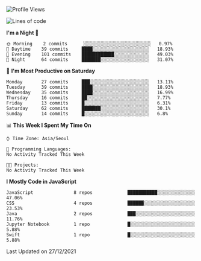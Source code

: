 <!--START_SECTION:waka-->
![Profile Views](http://img.shields.io/badge/Profile%20Views-0-blue)

![Lines of code](https://img.shields.io/badge/From%20Hello%20World%20I%27ve%20Written-54%20Thousand%20lines%20of%20code-blue)

**I'm a Night 🦉** 

```text
🌞 Morning    2 commits      ░░░░░░░░░░░░░░░░░░░░░░░░░   0.97% 
🌆 Daytime    39 commits     ████░░░░░░░░░░░░░░░░░░░░░   18.93% 
🌃 Evening    101 commits    ████████████░░░░░░░░░░░░░   49.03% 
🌙 Night      64 commits     ███████░░░░░░░░░░░░░░░░░░   31.07%

```
📅 **I'm Most Productive on Saturday** 

```text
Monday       27 commits     ███░░░░░░░░░░░░░░░░░░░░░░   13.11% 
Tuesday      39 commits     ████░░░░░░░░░░░░░░░░░░░░░   18.93% 
Wednesday    35 commits     ████░░░░░░░░░░░░░░░░░░░░░   16.99% 
Thursday     16 commits     ██░░░░░░░░░░░░░░░░░░░░░░░   7.77% 
Friday       13 commits     █░░░░░░░░░░░░░░░░░░░░░░░░   6.31% 
Saturday     62 commits     ███████░░░░░░░░░░░░░░░░░░   30.1% 
Sunday       14 commits     █░░░░░░░░░░░░░░░░░░░░░░░░   6.8%

```


📊 **This Week I Spent My Time On** 

```text
⌚︎ Time Zone: Asia/Seoul

💬 Programming Languages: 
No Activity Tracked This Week

🐱‍💻 Projects: 
No Activity Tracked This Week

```

**I Mostly Code in JavaScript** 

```text
JavaScript               8 repos             ███████████░░░░░░░░░░░░░░   47.06% 
CSS                      4 repos             ██████░░░░░░░░░░░░░░░░░░░   23.53% 
Java                     2 repos             ███░░░░░░░░░░░░░░░░░░░░░░   11.76% 
Jupyter Notebook         1 repo              █░░░░░░░░░░░░░░░░░░░░░░░░   5.88% 
Swift                    1 repo              █░░░░░░░░░░░░░░░░░░░░░░░░   5.88%

```



 Last Updated on 27/12/2021
<!--END_SECTION:waka-->
